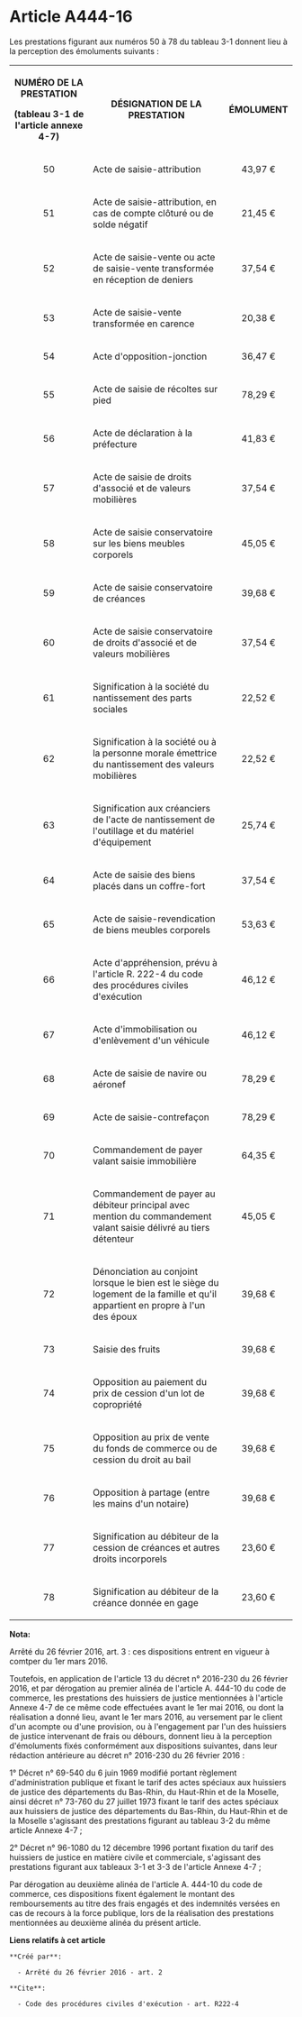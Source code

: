 # Article A444-16

Les prestations figurant aux numéros 50 à 78 du tableau 3-1 donnent lieu à la perception des émoluments suivants : 

<table>
    <tbody>
      <tr>
        <th>

NUMÉRO DE LA PRESTATION 

(tableau 3-1 de l'article annexe 4-7) 

</th>
        <th>

DÉSIGNATION DE LA PRESTATION 

</th>
        <th>

ÉMOLUMENT 

</th>
      </tr>
      <tr>
        <td valign="middle" align="center">

50 

</td>
        <td valign="middle">

Acte de saisie-attribution 

</td>
        <td align="center" valign="middle">

43,97 € 

</td>
      </tr>
      <tr>
        <td valign="middle" align="center">

51 

</td>
        <td valign="middle">

Acte de saisie-attribution, en cas de compte clôturé ou de solde négatif 

</td>
        <td valign="middle" align="center">

21,45 € 

</td>
      </tr>
      <tr>
        <td align="center" valign="middle">

52 

</td>
        <td valign="middle">

Acte de saisie-vente ou acte de saisie-vente transformée en réception de deniers 

</td>
        <td align="center" valign="middle">

37,54 € 

</td>
      </tr>
      <tr>
        <td align="center" valign="middle">

53 

</td>
        <td valign="middle">

Acte de saisie-vente transformée en carence 

</td>
        <td align="center" valign="middle">

20,38 € 

</td>
      </tr>
      <tr>
        <td valign="middle" align="center">

54 

</td>
        <td valign="middle">

Acte d'opposition-jonction 

</td>
        <td align="center" valign="middle">

36,47 € 

</td>
      </tr>
      <tr>
        <td align="center" valign="middle">

55 

</td>
        <td valign="middle">

Acte de saisie de récoltes sur pied 

</td>
        <td valign="middle" align="center">

78,29 € 

</td>
      </tr>
      <tr>
        <td valign="middle" align="center">

56 

</td>
        <td valign="middle">

Acte de déclaration à la préfecture 

</td>
        <td align="center" valign="middle">

41,83 € 

</td>
      </tr>
      <tr>
        <td align="center" valign="middle">

57 

</td>
        <td valign="middle">

Acte de saisie de droits d'associé et de valeurs mobilières 

</td>
        <td align="center" valign="middle">

37,54 € 

</td>
      </tr>
      <tr>
        <td align="center" valign="middle">

58 

</td>
        <td valign="middle">

Acte de saisie conservatoire sur les biens meubles corporels 

</td>
        <td align="center" valign="middle">

45,05 € 

</td>
      </tr>
      <tr>
        <td valign="middle" align="center">

59 

</td>
        <td valign="middle">

Acte de saisie conservatoire de créances 

</td>
        <td align="center" valign="middle">

39,68 € 

</td>
      </tr>
      <tr>
        <td valign="middle" align="center">

60 

</td>
        <td valign="middle">

Acte de saisie conservatoire de droits d'associé et de valeurs mobilières 

</td>
        <td valign="middle" align="center">

37,54 € 

</td>
      </tr>
      <tr>
        <td valign="middle" align="center">

61 

</td>
        <td valign="middle">

Signification à la société du nantissement des parts sociales 

</td>
        <td valign="middle" align="center">

22,52 € 

</td>
      </tr>
      <tr>
        <td valign="middle" align="center">

62 

</td>
        <td valign="middle">

Signification à la société ou à la personne morale émettrice du nantissement des valeurs mobilières 

</td>
        <td valign="middle" align="center">

22,52 € 

</td>
      </tr>
      <tr>
        <td valign="middle" align="center">

63 

</td>
        <td valign="middle">

Signification aux créanciers de l'acte de nantissement de l'outillage et du matériel d'équipement 

</td>
        <td valign="middle" align="center">

25,74 € 

</td>
      </tr>
      <tr>
        <td align="center" valign="middle">

64 

</td>
        <td valign="middle">

Acte de saisie des biens placés dans un coffre-fort 

</td>
        <td valign="middle" align="center">

37,54 € 

</td>
      </tr>
      <tr>
        <td align="center" valign="middle">

65 

</td>
        <td valign="middle">

Acte de saisie-revendication de biens meubles corporels 

</td>
        <td valign="middle" align="center">

53,63 € 

</td>
      </tr>
      <tr>
        <td valign="middle" align="center">

66 

</td>
        <td valign="middle">

Acte d'appréhension, prévu à l'article R. 222-4 du code des procédures civiles d'exécution 

</td>
        <td align="center" valign="middle">

46,12 € 

</td>
      </tr>
      <tr>
        <td align="center" valign="middle">

67 

</td>
        <td valign="middle">

Acte d'immobilisation ou d'enlèvement d'un véhicule 

</td>
        <td valign="middle" align="center">

46,12 € 

</td>
      </tr>
      <tr>
        <td valign="middle" align="center">

68 

</td>
        <td valign="middle">

Acte de saisie de navire ou aéronef 

</td>
        <td align="center" valign="middle">

78,29 € 

</td>
      </tr>
      <tr>
        <td align="center" valign="middle">

69 

</td>
        <td valign="middle">

Acte de saisie-contrefaçon 

</td>
        <td align="center" valign="middle">

78,29 € 

</td>
      </tr>
      <tr>
        <td valign="middle" align="center">

70 

</td>
        <td valign="middle">

Commandement de payer valant saisie immobilière 

</td>
        <td valign="middle" align="center">

64,35 € 

</td>
      </tr>
      <tr>
        <td valign="middle" align="center">

71 

</td>
        <td valign="middle">

Commandement de payer au débiteur principal avec mention du commandement valant saisie délivré au tiers détenteur 

</td>
        <td valign="middle" align="center">

45,05 € 

</td>
      </tr>
      <tr>
        <td valign="middle" align="center">

72 

</td>
        <td valign="middle">

Dénonciation au conjoint lorsque le bien est le siège du logement de la famille et qu'il appartient en propre à l'un des
époux 

</td>
        <td align="center" valign="middle">

39,68 € 

</td>
      </tr>
      <tr>
        <td valign="middle" align="center">

73 

</td>
        <td valign="middle">

Saisie des fruits 

</td>
        <td align="center" valign="middle">

39,68 € 

</td>
      </tr>
      <tr>
        <td valign="middle" align="center">

74 

</td>
        <td valign="middle">

Opposition au paiement du prix de cession d'un lot de copropriété 

</td>
        <td valign="middle" align="center">

39,68 € 

</td>
      </tr>
      <tr>
        <td align="center" valign="middle">

75 

</td>
        <td valign="middle">

Opposition au prix de vente du fonds de commerce ou de cession du droit au bail 

</td>
        <td align="center" valign="middle">

39,68 € 

</td>
      </tr>
      <tr>
        <td align="center" valign="middle">

76 

</td>
        <td valign="middle">

Opposition à partage (entre les mains d'un notaire) 

</td>
        <td align="center" valign="middle">

39,68 € 

</td>
      </tr>
      <tr>
        <td align="center" valign="middle">

77 

</td>
        <td valign="middle">

Signification au débiteur de la cession de créances et autres droits incorporels 

</td>
        <td valign="middle" align="center">

23,60 € 

</td>
      </tr>
      <tr>
        <td valign="middle" align="center">

78 

</td>
        <td valign="middle">

Signification au débiteur de la créance donnée en gage 

</td>
        <td valign="middle" align="center">

23,60 € 

</td>
      </tr>
    </tbody>
  </table>

**Nota:**

Arrêté du 26 février 2016, art. 3 : ces dispositions entrent en vigueur à comtper du 1er mars 2016.

Toutefois, en application de l'article 13 du décret n° 2016-230 du 26 février 2016, et par dérogation au premier alinéa de
l'article A. 444-10 du code de commerce, les prestations des huissiers de justice mentionnées à l'article Annexe 4-7 de ce
même code effectuées avant le 1er mai 2016, ou dont la réalisation a donné lieu, avant le 1er mars 2016, au versement par le
client d'un acompte ou d'une provision, ou à l'engagement par l'un des huissiers de justice intervenant de frais ou débours,
donnent lieu à la perception d'émoluments fixés conformément aux dispositions suivantes, dans leur rédaction antérieure au
décret n° 2016-230 du 26 février 2016 :

1° Décret n° 69-540 du 6 juin 1969 modifié portant règlement d'administration publique et fixant le tarif des actes spéciaux
aux huissiers de justice des départements du Bas-Rhin, du Haut-Rhin et de la Moselle, ainsi décret n° 73-760 du 27 juillet
1973 fixant le tarif des actes spéciaux aux huissiers de justice des départements du Bas-Rhin, du Haut-Rhin et de la Moselle
s'agissant des prestations figurant au tableau 3-2 du même article Annexe 4-7 ;

2° Décret n° 96-1080 du 12 décembre 1996 portant fixation du tarif des huissiers de justice en matière civile et commerciale,
s'agissant des prestations figurant aux tableaux 3-1 et 3-3 de l'article Annexe 4-7 ;

Par dérogation au deuxième alinéa de l'article A. 444-10 du code de commerce, ces dispositions fixent également le montant
des remboursements au titre des frais engagés et des indemnités versées en cas de recours à la force publique, lors de la
réalisation des prestations mentionnées au deuxième alinéa du présent article.

**Liens relatifs à cet article**

	**Créé par**:

	  - Arrêté du 26 février 2016 - art. 2

	**Cite**:

	  - Code des procédures civiles d'exécution - art. R222-4
